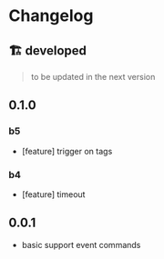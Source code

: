 # Changelog

## 🏗️ developed
> to be updated in the next version

## 0.1.0

### b5
- [feature] trigger on tags

### b4
- [feature] timeout

## 0.0.1
- basic support event commands
